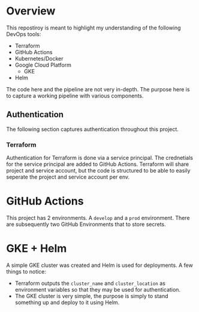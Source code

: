 # Overview

This repostiroy is meant to highlight my understanding of the following DevOps tools:
- Terraform
- GitHub Actions
- Kubernetes/Docker 
- Google Cloud Platform
    - GKE 
- Helm

The code here and the pipeline are not very in-depth. The purpose here is to capture a working pipeline with various components.

## Authentication
The following section captures authentication throughout this project.

### Terraform
Authentication for Terraform is done via a service principal. The crednetials for the service principal are added to GitHub Actions. Terraform will share project and service account, but the code is structured to be able to easily seperate the project and service account per env.

# GitHub Actions
This project has 2 environments. A `develop` and a `prod` environment. There are subsequently two GitHub Environments that to store secrets.


# GKE + Helm
A simple GKE cluster was created and Helm is used for deployments. A few things to notice:
- Terraform outputs the `cluster_name` and `cluster_location` as environment variables so that they may be used for authentication.
- The GKE cluster is very simple, the purpose is simply to stand something up and deploy to it using Helm.
